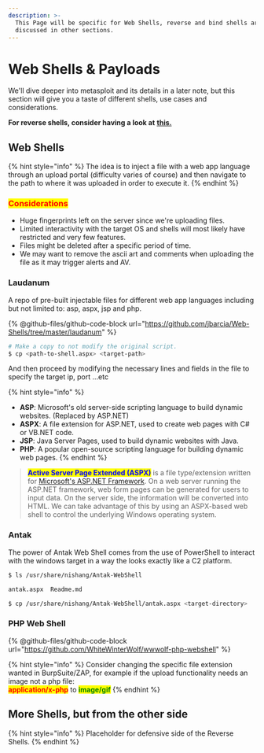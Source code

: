 ```yaml
---
description: >-
  This Page will be specific for Web Shells, reverse and bind shells are
  discussed in other sections.
---
```


# Web Shells & Payloads

We'll dive deeper into metasploit and its details in a later note, but this section will give you a taste of different shells, use cases and considerations.&#x20;

**For reverse shells, consider having a look at** [**this.**](../../introduction-and-getting-started/shells-and-ssh/setting-up-shells.md#reverse-shells)

## Web Shells

{% hint style="info" %}
The idea is to inject a file with a web app language through an upload portal (difficulty varies of course) and then navigate to the path to where it was uploaded in order to execute it.
{% endhint %}

### <mark style="color:red;">Considerations</mark>

* Huge fingerprints left on the server since we're uploading files.
* Limited interactivity with the target OS and shells will most likely have restricted and very few features.
* Files might be deleted after a specific period of time.
* We may want to remove the ascii art and comments when uploading the file as it may trigger alerts and AV.

### Laudanum

A repo of pre-built injectable files for different web app languages including but not limited to: asp, aspx, jsp and php.

{% @github-files/github-code-block url="https://github.com/jbarcia/Web-Shells/tree/master/laudanum" %}

```bash
# Make a copy to not modify the original script.
$ cp <path-to-shell.aspx> <target-path>
```

And then proceed by modifying the necessary lines and fields in the file to specify the target ip, port ...etc

{% hint style="info" %}
* **ASP**: Microsoft's old server-side scripting language to build dynamic websites. (Replaced by ASP.NET)
* **ASPX**: A file extension for ASP.NET, used to create web pages with C# or VB.NET code.
* **JSP**: Java Server Pages, used to build dynamic websites with Java.
* **PHP**: A popular open-source scripting language for building dynamic web pages.
{% endhint %}

> <mark style="color:blue;">**Active Server Page Extended (ASPX)**</mark> is a file type/extension written for [Microsoft's ASP.NET Framework](https://docs.microsoft.com/en-us/aspnet/overview). On a web server running the ASP.NET framework, web form pages can be generated for users to input data. On the server side, the information will be converted into HTML. We can take advantage of this by using an ASPX-based web shell to control the underlying Windows operating system.&#x20;

### Antak

The power of Antak Web Shell comes from the use of PowerShell to interact with the windows target in a way the looks exactly like a C2 platform.&#x20;

```bash
$ ls /usr/share/nishang/Antak-WebShell

antak.aspx  Readme.md

$ cp /usr/share/nishang/Antak-WebShell/antak.aspx <target-directory>
```

### PHP Web Shell

{% @github-files/github-code-block url="https://github.com/WhiteWinterWolf/wwwolf-php-webshell" %}

{% hint style="info" %}
Consider changing the specific file extension wanted in BurpSuite/ZAP, for example if the upload functionality needs an image not a php file:\
<mark style="color:red;">**application/x-php**</mark> to <mark style="color:green;">**image/gif**</mark>
{% endhint %}

## More Shells, but from the other side

{% hint style="info" %}
Placeholder for defensive side of the Reverse Shells.
{% endhint %}
